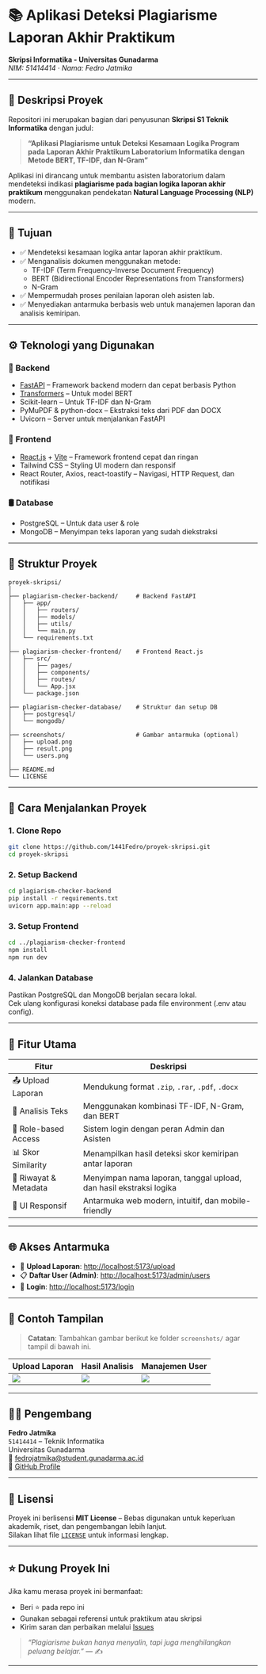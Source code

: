 # 📚 Aplikasi Deteksi Plagiarisme Laporan Akhir Praktikum  
**Skripsi Informatika - Universitas Gunadarma**  
_NIM: 51414414 · Nama: Fedro Jatmika_

---

## 📌 Deskripsi Proyek

Repositori ini merupakan bagian dari penyusunan **Skripsi S1 Teknik Informatika** dengan judul:

> **“Aplikasi Plagiarisme untuk Deteksi Kesamaan Logika Program pada Laporan Akhir Praktikum Laboratorium Informatika dengan Metode BERT, TF-IDF, dan N-Gram”**

Aplikasi ini dirancang untuk membantu asisten laboratorium dalam mendeteksi indikasi **plagiarisme pada bagian logika laporan akhir praktikum** menggunakan pendekatan **Natural Language Processing (NLP)** modern.

---

## 🎯 Tujuan

- ✅ Mendeteksi kesamaan logika antar laporan akhir praktikum.
- ✅ Menganalisis dokumen menggunakan metode:
  - TF-IDF (Term Frequency-Inverse Document Frequency)
  - BERT (Bidirectional Encoder Representations from Transformers)
  - N-Gram
- ✅ Mempermudah proses penilaian laporan oleh asisten lab.
- ✅ Menyediakan antarmuka berbasis web untuk manajemen laporan dan analisis kemiripan.

---

## ⚙️ Teknologi yang Digunakan

### 🔧 Backend
- [FastAPI](https://fastapi.tiangolo.com/) – Framework backend modern dan cepat berbasis Python  
- [Transformers](https://huggingface.co/transformers/) – Untuk model BERT  
- Scikit-learn – Untuk TF-IDF dan N-Gram  
- PyMuPDF & python-docx – Ekstraksi teks dari PDF dan DOCX  
- Uvicorn – Server untuk menjalankan FastAPI  

### 🎨 Frontend
- [React.js](https://reactjs.org/) + [Vite](https://vitejs.dev/) – Framework frontend cepat dan ringan  
- Tailwind CSS – Styling UI modern dan responsif  
- React Router, Axios, react-toastify – Navigasi, HTTP Request, dan notifikasi  

### 🛢️ Database
- PostgreSQL – Untuk data user & role  
- MongoDB – Menyimpan teks laporan yang sudah diekstraksi  

---

## 📁 Struktur Proyek

```
proyek-skripsi/
│
├── plagiarism-checker-backend/     # Backend FastAPI
│   ├── app/
│   │   ├── routers/
│   │   ├── models/
│   │   ├── utils/
│   │   └── main.py
│   └── requirements.txt
│
├── plagiarism-checker-frontend/    # Frontend React.js
│   ├── src/
│   │   ├── pages/
│   │   ├── components/
│   │   ├── routes/
│   │   └── App.jsx
│   └── package.json
│
├── plagiarism-checker-database/    # Struktur dan setup DB
│   ├── postgresql/
│   └── mongodb/
│
├── screenshots/                    # Gambar antarmuka (optional)
│   ├── upload.png
│   ├── result.png
│   └── users.png
│
├── README.md
└── LICENSE
```

---

## 🚀 Cara Menjalankan Proyek

### 1. Clone Repo

```bash
git clone https://github.com/1441Fedro/proyek-skripsi.git
cd proyek-skripsi
```

### 2. Setup Backend

```bash
cd plagiarism-checker-backend
pip install -r requirements.txt
uvicorn app.main:app --reload
```

### 3. Setup Frontend

```bash
cd ../plagiarism-checker-frontend
npm install
npm run dev
```

### 4. Jalankan Database

Pastikan PostgreSQL dan MongoDB berjalan secara lokal.  
Cek ulang konfigurasi koneksi database pada file environment (.env atau config).

---

## 🧠 Fitur Utama

| Fitur               | Deskripsi                                                                 |
|---------------------|---------------------------------------------------------------------------|
| 📤 Upload Laporan   | Mendukung format `.zip`, `.rar`, `.pdf`, `.docx`                          |
| 🧠 Analisis Teks    | Menggunakan kombinasi TF-IDF, N-Gram, dan BERT                            |
| 🔐 Role-based Access| Sistem login dengan peran Admin dan Asisten                              |
| 📊 Skor Similarity  | Menampilkan hasil deteksi skor kemiripan antar laporan                   |
| 🧾 Riwayat & Metadata| Menyimpan nama laporan, tanggal upload, dan hasil ekstraksi logika       |
| 🧱 UI Responsif     | Antarmuka web modern, intuitif, dan mobile-friendly                       |

---

## 🌐 Akses Antarmuka

- 🧪 **Upload Laporan**: [http://localhost:5173/upload](http://localhost:5173/upload)  
- 📋 **Daftar User (Admin)**: [http://localhost:5173/admin/users](http://localhost:5173/admin/users)  
- 🔐 **Login**: [http://localhost:5173/login](http://localhost:5173/login)  

---

## 📸 Contoh Tampilan

> **Catatan**: Tambahkan gambar berikut ke folder `screenshots/` agar tampil di bawah ini.

| Upload Laporan             | Hasil Analisis              | Manajemen User             |
|----------------------------|-----------------------------|----------------------------|
| ![](screenshots/upload.png) | ![](screenshots/result.png) | ![](screenshots/users.png) |

---

## 🧑‍💻 Pengembang

**Fedro Jatmika**  
`51414414` – Teknik Informatika  
Universitas Gunadarma  
📧 fedrojatmika@student.gunadarma.ac.id  
🔗 [GitHub Profile](https://github.com/1441Fedro)

---

## 📄 Lisensi

Proyek ini berlisensi **MIT License** – Bebas digunakan untuk keperluan akademik, riset, dan pengembangan lebih lanjut.  
Silakan lihat file [`LICENSE`](./LICENSE) untuk informasi lengkap.

---

## ⭐️ Dukung Proyek Ini

Jika kamu merasa proyek ini bermanfaat:

- Beri ⭐️ pada repo ini
- Gunakan sebagai referensi untuk praktikum atau skripsi
- Kirim saran dan perbaikan melalui [Issues](https://github.com/1441Fedro/proyek-skripsi/issues)

> _“Plagiarisme bukan hanya menyalin, tapi juga menghilangkan peluang belajar.”_ — ✍️

---